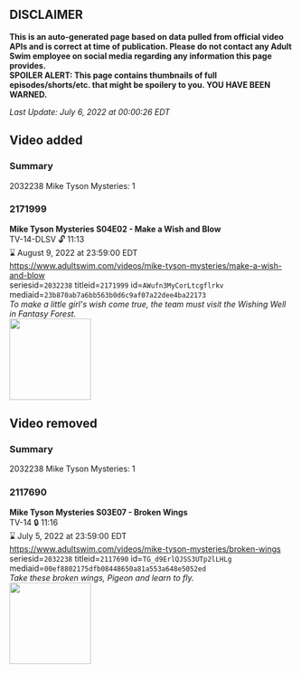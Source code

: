 ## DISCLAIMER
**This is an auto-generated page based on data pulled from official video APIs and is correct at time of publication. Please do not contact any Adult Swim employee on social media regarding any information this page provides.**  
**SPOILER ALERT: This page contains thumbnails of full episodes/shorts/etc. that might be spoilery to you. YOU HAVE BEEN WARNED.**  

_Last Update: July 6, 2022 at 00:00:26 EDT_
## Video added
### Summary
2032238 Mike Tyson Mysteries: 1  
### 2171999
**Mike Tyson Mysteries S04E02 - Make a Wish and Blow**  
TV-14-DLSV 🔓 11:13  
⌛ August 9, 2022 at 23:59:00 EDT  
https://www.adultswim.com/videos/mike-tyson-mysteries/make-a-wish-and-blow  
seriesid=`2032238` titleid=`2171999` id=`AWufn3MyCorLtcgflrkv` mediaid=`23b870ab7a6bb563b0d6c9af07a22dee4ba22173`  
_To make a little girl's wish come true, the team must visit the Wishing Well in Fantasy Forest._  
<a href="https://i.cdn.turner.com/adultswim/big/image-upload/thumbnails/thumb-2_image-156175115133219.jpg"><img src="https://i.cdn.turner.com/adultswim/big/image-upload/thumbnails/thumb-2_image-156175115133219.jpg" height="144px" /></a>
## Video removed
### Summary
2032238 Mike Tyson Mysteries: 1  
### 2117690
**Mike Tyson Mysteries S03E07 - Broken Wings**  
TV-14 🔒 11:16  
⌛ July 5, 2022 at 23:59:00 EDT  
https://www.adultswim.com/videos/mike-tyson-mysteries/broken-wings  
seriesid=`2032238` titleid=`2117690` id=`TG_d9ErlQJSS3UTp2lLHLg` mediaid=`00ef8802175dfb08448650a81a553a648e5052ed`  
_Take these broken wings, Pigeon and learn to fly._  
<a href="https://media.cdn.adultswim.com/uploads/20200311/thumbnails/2_203111533167-miketysonmysteries_307.jpg"><img src="https://media.cdn.adultswim.com/uploads/20200311/thumbnails/2_203111533167-miketysonmysteries_307.jpg" height="144px" /></a>

